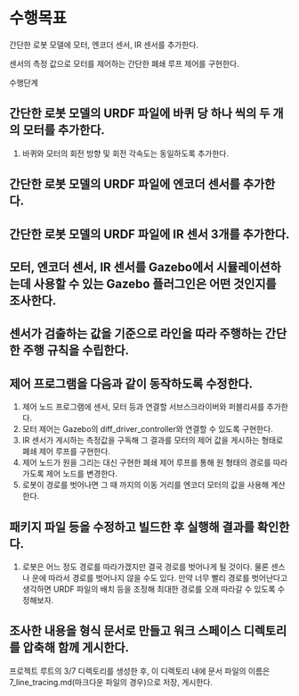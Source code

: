 # 수행목표
간단한 로봇 모델에 모터, 엔코더 센서, IR 센서를 추가한다.

센서의 측정 값으로 모터를 제어하는 간단한 폐쇄 루프 제어를 구현한다.

수행단계
## 간단한 로봇 모델의 URDF 파일에 바퀴 당 하나 씩의 두 개의 모터를 추가한다.
1. 바퀴와 모터의 회전 방향 및 회전 각속도는 동일하도록 추가한다.

## 간단한 로봇 모델의 URDF 파일에 엔코더 센서를 추가한다.

## 간단한 로봇 모델의 URDF 파일에 IR 센서 3개를 추가한다.

## 모터, 엔코더 센서, IR 센서를 Gazebo에서 시뮬레이션하는데 사용할 수 있는 Gazebo 플러그인은 어떤 것인지를 조사한다.

## 센서가 검출하는 값을 기준으로 라인을 따라 주행하는 간단한 주행 규칙을 수립한다.

## 제어 프로그램을 다음과 같이 동작하도록 수정한다.
1. 제어 노드 프로그램에 센서, 모터 등과 연결할 서브스크라이버와 퍼블리셔를 추가한다.
2. 모터 제어는 Gazebo의 diff_driver_controller와 연결할 수 있도록 구현한다.
3. IR 센서가 게시하는 측정값을 구독해 그 결과를 모터의 제어 값을 게시하는 형태로 폐쇄 제어 루프를 구현한다.
4. 제어 노드가 원을 그리는 대신 구현한 폐쇄 제어 루프를 통해 원 형태의 경로를 따라가도록 제어 노드를 변경한다.
5. 로봇이 경로를 벗어나면 그 때 까지의 이동 거리를 엔코더 모터의 값을 사용해 계산한다.

## 패키지 파일 등을 수정하고 빌드한 후 실행해 결과를 확인한다.
1. 로봇은 어느 정도 경로를 따라가겠지만 결국 경로를 벗어나게 될 것이다. 물론 센스나 운에 따라서 경로를 벗어나지 않을 수도 있다. 만약 너무 빨리 경로를 벗어난다고 생각하면 URDF 파일의 배치 등을 조정해 최대한 경로를 오래 따라갈 수 있도록 수정해보자.

## 조사한 내용을 형식 문서로 만들고 워크 스페이스 디렉토리를 압축해 함께 게시한다.
프로젝트 루트의 3/7 디렉토리를 생성한 후, 이 디렉토리 내에 문서 파일의 이름은 7_line_tracing.md(마크다운 파일의 경우)으로 저장, 게시한다.